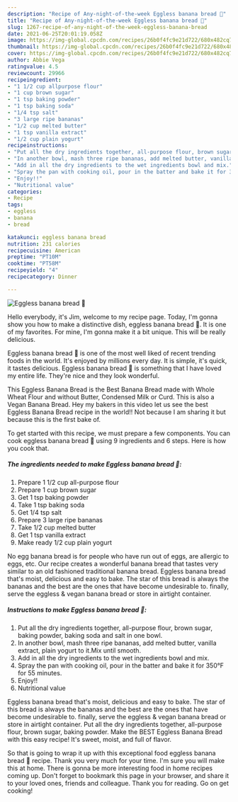 ```yaml
---
description: "Recipe of Any-night-of-the-week Eggless banana bread 🍞"
title: "Recipe of Any-night-of-the-week Eggless banana bread 🍞"
slug: 1267-recipe-of-any-night-of-the-week-eggless-banana-bread
date: 2021-06-25T20:01:19.058Z
image: https://img-global.cpcdn.com/recipes/26b0f4fc9e21d722/680x482cq70/eggless-banana-bread-recipe-main-photo.jpg
thumbnail: https://img-global.cpcdn.com/recipes/26b0f4fc9e21d722/680x482cq70/eggless-banana-bread-recipe-main-photo.jpg
cover: https://img-global.cpcdn.com/recipes/26b0f4fc9e21d722/680x482cq70/eggless-banana-bread-recipe-main-photo.jpg
author: Abbie Vega
ratingvalue: 4.5
reviewcount: 29966
recipeingredient:
- "1 1/2 cup allpurpose flour"
- "1 cup brown sugar"
- "1 tsp baking powder"
- "1 tsp baking soda"
- "1/4 tsp salt"
- "3 large ripe bananas"
- "1/2 cup melted butter"
- "1 tsp vanilla extract"
- "1/2 cup plain yogurt"
recipeinstructions:
- "Put all the dry ingredients together, all-purpose flour, brown sugar, baking powder, baking soda and salt in one bowl."
- "In another bowl, mash three ripe bananas, add melted butter, vanilla extract, plain yogurt to it.Mix until smooth."
- "Add in all the dry ingredients to the wet ingredients bowl and mix."
- "Spray the pan with cooking oil, pour in the batter and bake it for 350°F for 55 minutes."
- "Enjoy!!"
- "Nutritional value"
categories:
- Recipe
tags:
- eggless
- banana
- bread

katakunci: eggless banana bread 
nutrition: 231 calories
recipecuisine: American
preptime: "PT10M"
cooktime: "PT58M"
recipeyield: "4"
recipecategory: Dinner

---
```



![Eggless banana bread 🍞](https://img-global.cpcdn.com/recipes/26b0f4fc9e21d722/680x482cq70/eggless-banana-bread-recipe-main-photo.jpg)

Hello everybody, it's Jim, welcome to my recipe page. Today, I'm gonna show you how to make a distinctive dish, eggless banana bread 🍞. It is one of my favorites. For mine, I'm gonna make it a bit unique. This will be really delicious.

Eggless banana bread 🍞 is one of the most well liked of recent trending foods in the world. It's enjoyed by millions every day. It is simple, it's quick, it tastes delicious. Eggless banana bread 🍞 is something that I have loved my entire life. They're nice and they look wonderful.

This Eggless Banana Bread is the Best Banana Bread made with Whole Wheat Flour and without Butter, Condensed Milk or Curd. This is also a Vegan Banana Bread. Hey my bakers in this video let us see the best Eggless Banana Bread recipe in the world!! Not because I am sharing it but because this is the first bake of.


To get started with this recipe, we must prepare a few components. You can cook eggless banana bread 🍞 using 9 ingredients and 6 steps. Here is how you cook that.

<!--inarticleads1-->

##### The ingredients needed to make Eggless banana bread 🍞:

1. Prepare 1 1/2 cup all-purpose flour
1. Prepare 1 cup brown sugar
1. Get 1 tsp baking powder
1. Take 1 tsp baking soda
1. Get 1/4 tsp salt
1. Prepare 3 large ripe bananas
1. Take 1/2 cup melted butter
1. Get 1 tsp vanilla extract
1. Make ready 1/2 cup plain yogurt


No egg banana bread is for people who have run out of eggs, are allergic to eggs, etc. Our recipe creates a wonderful banana bread that tastes very similar to an old fashioned traditional banana bread. Eggless banana bread that&#39;s moist, delicious and easy to bake. The star of this bread is always the bananas and the best are the ones that have become undesirable to. finally, serve the eggless &amp; vegan banana bread or store in airtight container. 

<!--inarticleads2-->

##### Instructions to make Eggless banana bread 🍞:

1. Put all the dry ingredients together, all-purpose flour, brown sugar, baking powder, baking soda and salt in one bowl.
1. In another bowl, mash three ripe bananas, add melted butter, vanilla extract, plain yogurt to it.Mix until smooth.
1. Add in all the dry ingredients to the wet ingredients bowl and mix.
1. Spray the pan with cooking oil, pour in the batter and bake it for 350°F for 55 minutes.
1. Enjoy!!
1. Nutritional value


Eggless banana bread that&#39;s moist, delicious and easy to bake. The star of this bread is always the bananas and the best are the ones that have become undesirable to. finally, serve the eggless &amp; vegan banana bread or store in airtight container. Put all the dry ingredients together, all-purpose flour, brown sugar, baking powder. Make the BEST Eggless Banana Bread with this easy recipe! It&#39;s sweet, moist, and full of flavor. 

So that is going to wrap it up with this exceptional food eggless banana bread 🍞 recipe. Thank you very much for your time. I'm sure you will make this at home. There is gonna be more interesting food in home recipes coming up. Don't forget to bookmark this page in your browser, and share it to your loved ones, friends and colleague. Thank you for reading. Go on get cooking!
